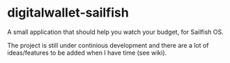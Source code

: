 digitalwallet-sailfish
======================

A small application that should help you watch your budget, for Sailfish OS.

The project is still under continious development and there are a lot of ideas/features to be added when I have time (see wiki).
